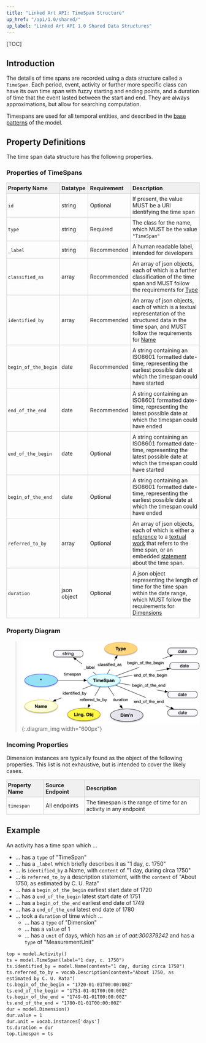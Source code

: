 ```yaml
---
title: "Linked Art API: TimeSpan Structure"
up_href: "/api/1.0/shared/"
up_label: "Linked Art API 1.0 Shared Data Structures"
---
```


<style>
th, td {
  padding: 5px 5px;
  text-align: left;
  border: 1px solid #D0D0D0; }
th { background: #F0F0F0; }
th:first-child, td:first-child { padding-left: 3px; }
th:last-child, td:last-child { padding-right: 3px; }
</style>

[TOC]

## Introduction

The details of time spans are recorded using a data structure called a `TimeSpan`. Each period, event, activity or further more specific class can have its own time span with fuzzy starting and ending points, and a duration of time that the event lasted between the start and end.  They are always approximations, but allow for searching computation.

Timespans are used for all temporal entities, and described in the [base patterns](/model/base/#time-span-details) of the model.

## Property Definitions

The time span data structure has the following properties.

### Properties of TimeSpans

| Property Name     | Datatype      | Requirement | Description | 
|-------------------|---------------|-------------|-------------|
| `id`              | string        | Optional    | If present, the value MUST be a URI identifying the time span |  
| `type`            | string        | Required    | The class for the name, which MUST be the value `"TimeSpan"` |
| `_label`          | string        | Recommended | A human readable label, intended for developers |
| `classified_as`   | array         | Recommended | An array of json objects, each of which is a further classification of the time span and MUST follow the requirements for [Type](../type/) |
| `identified_by`   | array         | Recommended | An array of json objects, each of which is a textual representation of the structured data in the time span, and MUST follow the requirements for [Name](../name/) |
| `begin_of_the_begin` | date       | Recommended | A string containing an ISO8601 formatted date-time, representing the earliest possible date at which the timespan could have started |
| `end_of_the_end`  | date          | Recommended | A string containing an ISO8601 formatted date-time, representing the latest possible date at which the timespan could have ended |
| `end_of_the_begin` | date         | Optional    | A string containing an ISO8601 formatted date-time, representing the latest possible date at which the timespan could have started |
| `begin_of_the_end` | date         | Optional    | A string containing an ISO8601 formatted date-time, representing the earliest possible date at which the timespan could have ended |
| `referred_to_by`  | array         | Optional    | An array of json objects, each of which is either a [reference](../reference/) to a [textual work](../../endpoint/textual_work/) that refers to the time span, or an embedded [statement](../statement/) about the time span. |
| `duration`        | json object   | Optional    | A json object representing the length of time for the time span within the date range, which MUST follow the requirements for [Dimensions](../dimension/) | 

### Property Diagram

> ![diagram](timespan_properties.png){:.diagram_img width="600px"}

### Incoming Properties

Dimension instances are typically found as the object of the following properties.  This list is not exhaustive, but is intended to cover the likely cases.

| Property Name   | Source Endpoint   | Description |
|-----------------|-------------------|-------------|
| `timespan`      | All endpoints     | The timespan is the range of time for an activity in any endpoint |


## Example

An activity has a time span which ...

* ... has a `type` of "TimeSpan"
* ... has a `_label` which briefly describes it as "1 day, c. 1750"
* ... is `identified_by` a Name, with `content` of "1 day, during circa 1750"
* ... is `referred_to_by` a description statement, with the `content` of "About 1750, as estimated by C. U. Rata"
* ... has a `begin_of_the_begin` earliest start date of 1720
* ... has a `end_of_the_begin` latest start date of 1751
* ... has a `begin_of_the_end` earliest end date of 1749
* ... has a `end_of_the_end` latest end date of 1780
* ... took a `duration` of time which ...
  * ... has a `type` of "Dimension"
  * ... has a `value` of 1
  * ... has a `unit` of days, which has an `id` of _aat:300379242_ and has a `type` of "MeasurementUnit"

```crom
top = model.Activity()
ts = model.TimeSpan(label="1 day, c. 1750")
ts.identified_by = model.Name(content="1 day, during circa 1750")
ts.referred_to_by = vocab.Description(content="About 1750, as estimated by C. U. Rata")
ts.begin_of_the_begin = "1720-01-01T00:00:00Z"
ts.end_of_the_begin = "1751-01-01T00:00:00Z"
ts.begin_of_the_end = "1749-01-01T00:00:00Z"
ts.end_of_the_end = "1780-01-01T00:00:00Z"
dur = model.Dimension()
dur.value = 1
dur.unit = vocab.instances['days']
ts.duration = dur
top.timespan = ts
```
